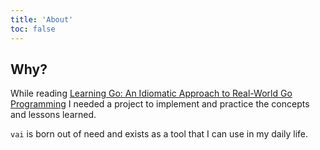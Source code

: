```yaml
---
title: 'About'
toc: false
---
```


## Why?

While reading [Learning Go: An Idiomatic Approach to Real-World Go Programming](https://www.amazon.com/Learning-Go-Idiomatic-Real-World-Programming/dp/1098139291) I needed a project to implement and practice the concepts and lessons learned.

`vai` is born out of need and exists as a tool that I can use in my daily life.
